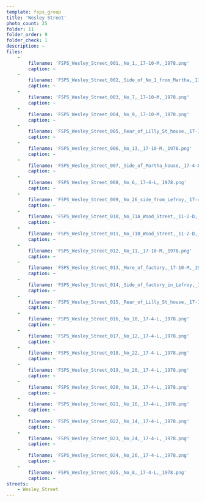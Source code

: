 ```yaml
---
template: fsps_group
title: 'Wesley Street'
photo_count: 25
folder: 11
folder_order: 9
folder_check: 1
description: ~
files:
    -
        filename: 'FSPS_Wesley_Street_001,_No_1,_17-10-M,_1978.png'
        caption: ~
    -
        filename: 'FSPS_Wesley_Street_002,_Side_of_No_1_from_Martha,_17-10-M,_1978.png'
        caption: ~
    -
        filename: 'FSPS_Wesley_Street_003,_No_7,_17-10-M,_1978.png'
        caption: ~
    -
        filename: 'FSPS_Wesley_Street_004,_No_9,_17-10-M,_1978.png'
        caption: ~
    -
        filename: 'FSPS_Wesley_Street_005,_Rear_of_Lilly_St_house,_17-10-M,_1978.png'
        caption: ~
    -
        filename: 'FSPS_Wesley_Street_006,_No_13,_17-10-M,_1978.png'
        caption: ~
    -
        filename: 'FSPS_Wesley_Street_007,_Side_of_Martha_house,_17-4-L.png'
        caption: ~
    -
        filename: 'FSPS_Wesley_Street_008,_No_6,_17-4-L,_1978.png'
        caption: ~
    -
        filename: 'FSPS_Wesley_Street_009,_No_26_side_from_Lefroy,_17-4-L,_1978.png'
        caption: ~
    -
        filename: 'FSPS_Wesley_Street_010,_No_71A_Wood_Street,_11-2-D,_1978.png'
        caption: ~
    -
        filename: 'FSPS_Wesley_Street_011,_No_71B_Wood_Street,_11-2-D,_1978.png'
        caption: ~
    -
        filename: 'FSPS_Wesley_Street_012,_No_11,_17-10-M,_1978.png'
        caption: ~
    -
        filename: 'FSPS_Wesley_Street_013,_More_of_factory,_17-10-M,_1978.png'
        caption: ~
    -
        filename: 'FSPS_Wesley_Street_014,_Side_of_factory_in_Lefroy,_17-10-M,_1978.png'
        caption: ~
    -
        filename: 'FSPS_Wesley_Street_015,_Rear_of_Lilly_St_house,_17-10-M,_1978.png'
        caption: ~
    -
        filename: 'FSPS_Wesley_Street_016,_No_10,_17-4-L,_1978.png'
        caption: ~
    -
        filename: 'FSPS_Wesley_Street_017,_No_12,_17-4-L,_1978.png'
        caption: ~
    -
        filename: 'FSPS_Wesley_Street_018,_No_22,_17-4-L,_1978.png'
        caption: ~
    -
        filename: 'FSPS_Wesley_Street_019,_No_20,_17-4-L,_1978.png'
        caption: ~
    -
        filename: 'FSPS_Wesley_Street_020,_No_18,_17-4-L,_1978.png'
        caption: ~
    -
        filename: 'FSPS_Wesley_Street_021,_No_16,_17-4-L,_1978.png'
        caption: ~
    -
        filename: 'FSPS_Wesley_Street_022,_No_14,_17-4-L,_1978.png'
        caption: ~
    -
        filename: 'FSPS_Wesley_Street_023,_No_24,_17-4-L,_1978.png'
        caption: ~
    -
        filename: 'FSPS_Wesley_Street_024,_No_26,_17-4-L,_1978.png'
        caption: ~
    -
        filename: 'FSPS_Wesley_Street_025,_No_8,_17-4-L,_1978.png'
        caption: ~
streets:
    - Wesley_Street
---
```

